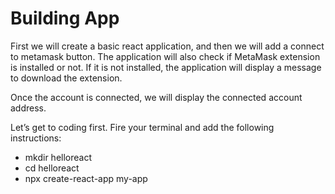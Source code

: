 # Building App

First we will create a basic react application, and then we will add a connect to metamask button. The application will also check if MetaMask extension is installed or not. If it is not installed, the application will display a message to download the extension.

Once the account is connected, we will display the connected account address.

Let’s get to coding first. Fire your terminal and add the following instructions:

- mkdir helloreact
- cd helloreact
- npx create-react-app my-app

